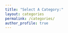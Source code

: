 ```yaml
---
title: "Select A Category:"
layout: categories
permalink: /categories/
author_profile: true
---
```


